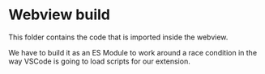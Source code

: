 # Webview build

This folder contains the code that is imported inside the webview.

We have to build it as an ES Module to work around a race condition in the way VSCode is going to load scripts for our extension.
